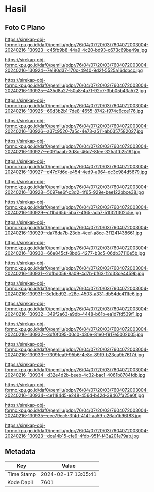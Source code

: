 # Hasil

## Foto C Plano

https://sirekap-obj-formc.kpu.go.id/daf0/pemilu/pdpr/76/04/07/20/03/7604072003004-20240216-130923--c45fb9b8-44a9-4c20-bd93-c673c69be49a.jpg

https://sirekap-obj-formc.kpu.go.id/daf0/pemilu/pdpr/76/04/07/20/03/7604072003004-20240216-130924--7e180d37-170c-4940-9d2f-5525a16dcbcc.jpg

https://sirekap-obj-formc.kpu.go.id/daf0/pemilu/pdpr/76/04/07/20/03/7604072003004-20240216-130925--435d8a27-50a8-4a71-92c7-3bb05b43a572.jpg

https://sirekap-obj-formc.kpu.go.id/daf0/pemilu/pdpr/76/04/07/20/03/7604072003004-20240216-130925--69d3b2b1-7de8-4655-8742-f974c6cce176.jpg

https://sirekap-obj-formc.kpu.go.id/daf0/pemilu/pdpr/76/04/07/20/03/7604072003004-20240216-130926--a37c9520-7a5c-4e73-a511-ab0357582027.jpg

https://sirekap-obj-formc.kpu.go.id/daf0/pemilu/pdpr/76/04/07/20/03/7604072003004-20240216-130927--e091aaab-3d8c-46d7-8fee-325a1fb2519f.jpg

https://sirekap-obj-formc.kpu.go.id/daf0/pemilu/pdpr/76/04/07/20/03/7604072003004-20240216-130927--d47c7d6d-e454-4ed9-a964-dc3c984d5679.jpg

https://sirekap-obj-formc.kpu.go.id/daf0/pemilu/pdpr/76/04/07/20/03/7604072003004-20240216-130928--5097ee6f-c3d2-4f65-929e-bee122bbce38.jpg

https://sirekap-obj-formc.kpu.go.id/daf0/pemilu/pdpr/76/04/07/20/03/7604072003004-20240216-130929--cf1bd65b-5ba7-4f65-ada7-51f32f302c5e.jpg

https://sirekap-obj-formc.kpu.go.id/daf0/pemilu/pdpr/76/04/07/20/03/7604072003004-20240216-130929--da76da7b-23db-4cef-a8cc-3f1241438661.jpg

https://sirekap-obj-formc.kpu.go.id/daf0/pemilu/pdpr/76/04/07/20/03/7604072003004-20240216-130930--66e845cf-8bd6-4277-b3c5-06db37110e5b.jpg

https://sirekap-obj-formc.kpu.go.id/daf0/pemilu/pdpr/76/04/07/20/03/7604072003004-20240216-130931--2dfbd056-8a09-4d7b-bf63-f2d33ce4459b.jpg

https://sirekap-obj-formc.kpu.go.id/daf0/pemilu/pdpr/76/04/07/20/03/7604072003004-20240216-130931--3e1dbd92-e28e-4503-a331-db54dc411fe6.jpg

https://sirekap-obj-formc.kpu.go.id/daf0/pemilu/pdpr/76/04/07/20/03/7604072003004-20240216-130932--349f2a63-a9db-4448-b61b-ea1d7fd539f1.jpg

https://sirekap-obj-formc.kpu.go.id/daf0/pemilu/pdpr/76/04/07/20/03/7604072003004-20240216-130932--3df0f095-00c0-430e-81e0-f917e5002b05.jpg

https://sirekap-obj-formc.kpu.go.id/daf0/pemilu/pdpr/76/04/07/20/03/7604072003004-20240216-130933--7309fea9-95b6-4e8c-89f9-b23ca9b7617d.jpg

https://sirekap-obj-formc.kpu.go.id/daf0/pemilu/pdpr/76/04/07/20/03/7604072003004-20240216-130934--d32e4d2b-beeb-4c32-bac1-4061b8784fdb.jpg

https://sirekap-obj-formc.kpu.go.id/daf0/pemilu/pdpr/76/04/07/20/03/7604072003004-20240216-130934--ce1184d5-e248-456d-b42d-39467fa25e0f.jpg

https://sirekap-obj-formc.kpu.go.id/daf0/pemilu/pdpr/76/04/07/20/03/7604072003004-20240216-130935--eee79ec5-3f4d-414f-aa59-c26ab1b96f83.jpg

https://sirekap-obj-formc.kpu.go.id/daf0/pemilu/pdpr/76/04/07/20/03/7604072003004-20240216-130923--dca14b15-cfe9-4fdb-951f-f43a201e79ab.jpg


## Metadata

| Key        | Value               |
| ---------- | ------------------- |
| Time Stamp | 2024-02-17 13:05:41 |
| Kode Dapil | 7601                |



